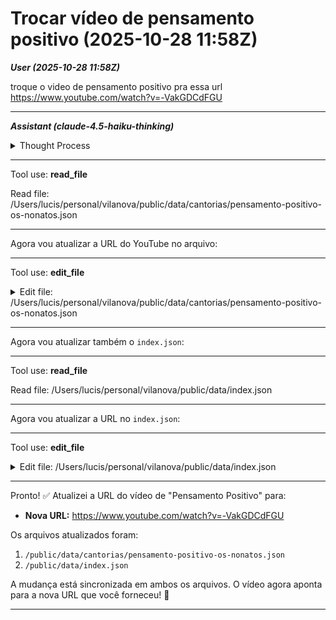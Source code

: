 <!-- Generated by SpecStory -->

<!-- cursor Session 5926fa8f-156c-4e37-acd5-532f4756b018 (2025-10-28 11:58Z) -->

# Trocar vídeo de pensamento positivo (2025-10-28 11:58Z)

_**User (2025-10-28 11:58Z)**_

troque o video de pensamento positivo pra essa url https://www.youtube.com/watch?v=-VakGDCdFGU 

---

_**Assistant (claude-4.5-haiku-thinking)**_

<think><details><summary>Thought Process</summary>O usuário quer trocar a URL do vídeo de YouTube para a cantoria "pensamento positivo" para a URL: https://www.youtube.com/watch?v=-VakGDCdFGU

Seguindo as regras do projeto Vilanova, preciso:

1. Localizar o arquivo da cantoria "pensamento-positivo" em `public/data/cantorias/`
2. Atualizar a URL do YouTube no arquivo JSON
3. Atualizar também o `index.json` se necessário

Vou primeiro procurar pelo arquivo para ver a estrutura atual.</details></think>

---

Tool use: **read_file**

Read file: /Users/lucis/personal/vilanova/public/data/cantorias/pensamento-positivo-os-nonatos.json

---

Agora vou atualizar a URL do YouTube no arquivo:

---

Tool use: **edit_file**


<details><summary>Edit file: /Users/lucis/personal/vilanova/public/data/cantorias/pensamento-positivo-os-nonatos.json</summary>

**Chunk 1**
Lines added: 1, lines removed: 1

```diff
@@ -166,5 +166,5 @@
    ],
    "links": {
-     "youtube": "https://www.youtube.com/watch?v=MrQSh9-k5XU",
+     "youtube": "https://www.youtube.com/watch?v=-VakGDCdFGU",
      "spotify": null
    },
```

</details>

---

Agora vou atualizar também o `index.json`:

---

Tool use: **read_file**

Read file: /Users/lucis/personal/vilanova/public/data/index.json

---

Agora vou atualizar a URL no `index.json`:

---

Tool use: **edit_file**


<details><summary>Edit file: /Users/lucis/personal/vilanova/public/data/index.json</summary>

**Chunk 1**
Lines added: 1, lines removed: 1

```diff
@@ -118,5 +118,5 @@
        "estilo": "Martelo Alagoano",
        "destaque": true,
-       "youtube": "https://www.youtube.com/watch?v=MrQSh9-k5XU",
+       "youtube": "https://www.youtube.com/watch?v=-VakGDCdFGU",
        "_ref": "/cantorias/pensamento-positivo-os-nonatos.json"
      },
```

</details>

---

Pronto! ✅ Atualizei a URL do vídeo de "Pensamento Positivo" para:
- **Nova URL:** https://www.youtube.com/watch?v=-VakGDCdFGU

Os arquivos atualizados foram:
1. `/public/data/cantorias/pensamento-positivo-os-nonatos.json`
2. `/public/data/index.json`

A mudança está sincronizada em ambos os arquivos. O vídeo agora aponta para a nova URL que você forneceu! 🎵

---

